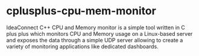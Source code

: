 cplusplus-cpu-mem-monitor
=========================

IdeaConnect C++ CPU and Memory monitor is a simple tool written in C plus plus which monitors CPU and Memory usage on a Linux-based server and exposes the data through a simple UDP server allowing to create a variety of monitoring applications like dedicated dashboards.